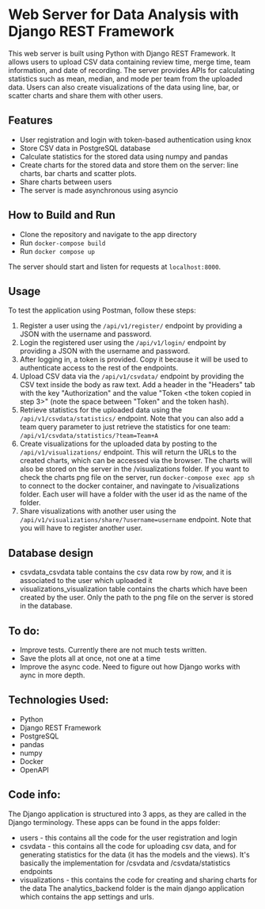 # Web Server for Data Analysis with Django REST Framework

This web server is built using Python with Django REST Framework. It allows users to upload CSV data containing review time, merge time, team information, and date of recording. The server provides APIs for calculating statistics such as mean, median, and mode per team from the uploaded data. Users can also create visualizations of the data using line, bar, or scatter charts and share them with other users.

## Features
* User registration and login with token-based authentication using knox
* Store CSV data in PostgreSQL database
* Calculate statistics for the stored data using numpy and pandas
* Create charts for the stored data and store them on the server: line charts, bar charts and scatter plots.
* Share charts between users
* The server is made asynchronous using asyncio

## How to Build and Run
* Clone the repository and navigate to the app directory
* Run `docker-compose build`
* Run `docker compose up`

The server should start and listen for requests at `localhost:8000`.

## Usage
To test the application using Postman, follow these steps:
1. Register a user using the `/api/v1/register/` endpoint by providing a JSON with the username and password.
2. Login the registered user using the `/api/v1/login/` endpoint by providing a JSON with the username and password.
3. After logging in, a token is provided. Copy it because it will be used to authenticate access to the rest of the endpoints.
4. Upload CSV data via the `/api/v1/csvdata/` endpoint by providing the CSV text inside the body as raw text. Add a header in the "Headers" tab with the key "Authorization" and the value "Token <the token copied in step 3>" (note the space between "Token" and the token hash).
5. Retrieve statistics for the uploaded data using the `/api/v1/csvdata/statistics/` endpoint. Note that you can also add a team query parameter to just retrieve the statistics for one team: `/api/v1/csvdata/statistics/?team=Team+A`
6. Create visualizations for the uploaded data by posting to the `/api/v1/visualizations/` endpoint. This will return the URLs to the created charts, which can be accessed via the browser. The charts will also be stored on the server in the /visualizations folder. If you want to check the charts png file on the server, run `docker-compose exec app sh` to connect to the docker container, and navingate to /visualizations folder. Each user will have a folder with the user id as the name of the folder.
7. Share visualizations with another user using the `/api/v1/visualizations/share/?username=username` endpoint. Note that you will have to register another user.

## Database design
* csvdata_csvdata table contains the csv data row by row, and it is associated to the user which uploaded it
* visualizations_visualization table contains the charts which have been created by the user. Only the path to the png file on the server is stored in the database.

## To do:
* Improve tests. Currently there are not much tests written.
* Save the plots all at once, not one at a time
* Improve the async code. Need to figure out how Django works with aync in more depth.

## Technologies Used:
* Python
* Django REST Framework
* PostgreSQL
* pandas
* numpy
* Docker
* OpenAPI

## Code info:
The Django application is structured into 3 apps, as they are called in the Django terminology. These apps can be found in the apps folder:
* users - this contains all the code for the user registration and login
* csvdata - this contains all the code for uploading csv data, and for generating statistics for the data (it has the models and the views). It's basically the implementation for /csvdata and /csvdata/statistics endpoints
* visualizations - this contains the code for creating and sharing charts for the data
The analytics_backend folder is the main django application which contains the app settings and urls.
